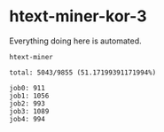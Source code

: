 # htext-miner-kor-3

Everything doing here is automated.

```
htext-miner

total: 5043/9855 (51.17199391171994%)

job0: 911
job1: 1056
job2: 993
job3: 1089
job4: 994
```